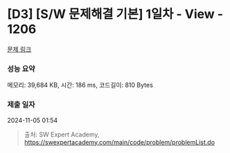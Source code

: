 # [D3] [S/W 문제해결 기본] 1일차 - View - 1206 

[문제 링크](https://swexpertacademy.com/main/code/problem/problemDetail.do?contestProbId=AV134DPqAA8CFAYh) 

### 성능 요약

메모리: 39,684 KB, 시간: 186 ms, 코드길이: 810 Bytes

### 제출 일자

2024-11-05 01:54



> 출처: SW Expert Academy, https://swexpertacademy.com/main/code/problem/problemList.do